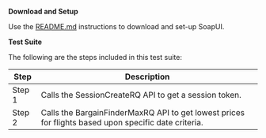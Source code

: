 **Download and Setup**

Use the [README.md](/SabreAPIsTestSuites/README.md) instructions to download and
set-up SoapUI.

**Test Suite**

The following are the steps included in this test suite:

| **Step** | **Description**                                                                                      |
|----------|------------------------------------------------------------------------------------------------------|
| Step 1   | Calls the SessionCreateRQ API to get a session token.                                                |
| Step 2   | Calls the BargainFinderMaxRQ API to get lowest prices for flights based upon specific date criteria. |


